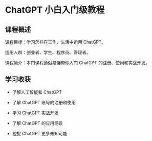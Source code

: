 <span id="hidden-autonumber"></span>

<h1 class="article-title no-number">ChatGPT 小白入门级教程</h1>

## 课程概述

课程目标：学习怎样在工作，生活中运用 ChatGPT。

适用人群：创业者、学生、程序员、管理者。

课程简介：本门课程通俗易懂带你入门 ChatGPT 的注册、使用和实战开发。

## 学习收获

- 了解人工智能和 ChatGPT

- 了解 ChatGPT 账号的注册和使用

- 学习 ChatGPT 实战开发

- 了解 ChatGPT 的应用场景

- 挖掘 ChatGPT 更多未知可能
